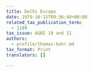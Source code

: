 ```yaml
---
title: Delhi Escape
date: 1979-10-15T09:36:40+00:00
related_tax_publication_term:
  - 1189
tax_issue: AGNI 10 and 11
authors:
  - profile/thomas-bahr.md
tax_format: Print
translators: []

---
```

